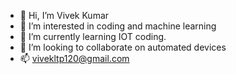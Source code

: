 - 👋 Hi, I’m Vivek Kumar
- 👀 I’m interested in coding and machine learning
- 🌱 I’m currently learning IOT coding.
- 💞️ I’m looking to collaborate on automated devices
- 📫 vivekltp120@gmail.com

<!---
vivekltp120/vivekltp120 is a ✨ special ✨ repository because its `README.md` (this file) appears on your GitHub profile.
You can click the Preview link to take a look at your changes.
--->
